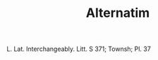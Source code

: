 ---
title: Alternatim
letter: A
permalink: "/definitions/alternatim.html"
body: L. Lat. Interchangeably. Litt. S 371; Townsh; Pl. 37
published_at: '2018-07-07'
source: Black's Law Dictionary
layout: post
---